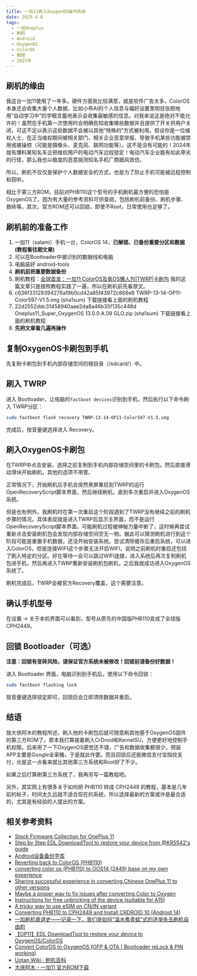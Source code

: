 ```yaml
---
title: 一加11刷入OxygenOS操作系统
date: 2025-4-8
tags:
  - 一加Oneplus
  - 刷机
  - Android
  - OxygenOS
  - ColorOS
  - 教程
  - 2025年
---
```


## 刷机的缘由

我这台一加11使用了一年多。硬件方面我比较满意，就是软件广告太多，ColorOS本身还会收集大量个人数据，比如小布AI的个人信息与偏好设置里明目张胆地用“自动学习中”的字眼含蓄地表示会收集最敏感的信息。对我来说这是绝对不能允许的！虽然在手机第一次使用时会明确告知收集哪些数据并且提供了开关供用户关闭，可这不足以表示这些数据不会被以其他“特殊的”方式被利用。假设你是一位维权人士，在正当维权期间被相关部门、相关企业恶意举报，导致手机某些功能被禁用或被操控（可能是摄像头、麦克风、联网功能等）。这不是没有可能的！2024年就有爆料某知名车企把维权用户的电动汽车远程锁定！电动汽车企业能有如此卑劣的行径，那么我也以极度的恶意揣测知名手机厂商跟风效仿。

所以，刷机不仅仅是保护个人数据安全的方式，也是为了防止手机可能被远程控制和窃听。

相比于第三方ROM，目前对PHB110这个型号的手机刷机最方便的恐怕是OxygenOS了。因为有大量的参考资料可供查阅，包括刷机前备份、刷机步骤、救砖等。其次，官方ROM还可以回锁，即使不Root，日常使用也足够了。

## 刷机前的准备工作

1. 一加11（salami）手机一台，ColorOS 14，**已解锁、已备份重要分区和数据(教程看往期文章)**
2. 可以在Bootloader中被识别的数据线和电脑
3. 电脑装好 android-tools
4. **刷机前把重要数据备份**
5. 刷机教程：[全球首发：一加11 ColorOS及氧OS懒人包|TWRP|卡刷包](https://www.daxiaamu.com/8481/) 我的这篇文章只是按照教程实践了一遍，所以在刷机前先看原文。
6. c636f33129394276a19b0cd42a85f43972c868e8 TWRP-13-14-OP11-Color597-V1.5.img (sha1sum) 下载链接看上面的刷机教程
7. 22d2552ddc31458940aae2da8a46b35f135c448d Oneplus11_Super_OxygenOS 13.0.0 A.09 GLO.zip (sha1sum) 下载链接看上面的刷机教程
8. **先把文章看几遍再操作**

## 复制OxygenOS卡刷包到手机

先复制卡刷包到手机内部存储空间的根目录（/sdcard/）中。

## 刷入 TWRP

进入 Bootloader，让电脑的`fastboot devices`识别到手机，然后执行以下命令刷入 TWRP分区：

```bash
sudo fastboot flash recovery TWRP-13-14-OP11-Color597-V1.5.img
```

完成后，按音量键选择进入 Recovery。

## 刷入OxygenOS卡刷包

在TWRP中点击安装，选择之前复制到手机内部存储空间里的卡刷包。然后直接滑动滑块开始刷机，其他的选项不用管。

正常情况下，开始刷机后手机会突然黑屏重启到TWRP的运行OpenRecoveryScript脚本界面，然后继续刷机，直到多次重启并进入OxygenOS系统。

但是也有例外。我刷机时在第一次重启这个阶段遇到了TWRP没有继续之前的刷机步骤的情况。具体表现就是进入TWRP后显示主界面，而不是运行OpenRecoveryScript脚本界面。可能刷机过程被神秘力量中断了，这时候再尝试重新点击安装刷机包会发现内部存储空间空无一物。据此可以猜测刷机进行到这个阶段可能是重置手机数据，还没开始安装系统。尝试清除缓存后重启系统，可以进入ColorOS，但是连接WIFI这个步骤无法开启WIFI，说明之前刷机时重启还包括了刷入特定的分区。好在等待一会可以跳过WIFI连接，进入系统后再次复制刷机包进手机，然后再进入TWRP重新安装刷机包刷机，之后我就成功进入OxygenOS 系统了。

刷机完成后，TWRP会被官方Recovery覆盖，这个需要注意。

## 确认手机型号

在设置 -> 关于本机界面可以看到，型号从原先的中国版PHB110变成了全球版CPH2449。

## 回锁 Bootloader（可选）

**注意：回锁有变砖风险，请保证官方系统未被修改！回锁前请备份好数据！**

进入 Bootloader 界面，电脑识别到手机后，使用以下命令回锁：

```bash
sudo fastboot flashing lock
```

按音量键选择锁定即可，回锁后会立即清除数据并重启。

## 结语

按大侠阿木的教程所述，刷入他的卡刷包后就可随意刷其他基于OxygenOS固件的第三方ROM了。原本我打算接着刷入CrDroid和KernelSU，方便更好地控制手机权限。后来用了一下OxygenOS感觉还不错，广告和数据收集都很少，预装APP主要是Google全家桶，于是就此作罢。而且回锁后还能微信支付宝指纹支付，光是这一点看来就比其他第三方系统和Root好了不少。

如果之后打算刷第三方系统了，我再另写一篇教程吧。

另外，其实网上有很多关于如何把 PHB110 转成 CPH2449 的教程，基本是几年前的帖子，时间太久远就不适合现在的系统，所以选择最新的方案或许是最合适的，尤其是有经验的人提出的方案。

## 相关参考资料

- [Stock Firmware Collection for OnePlus 11](https://xdaforums.com/t/stock-firmware-collection-for-oneplus-11.4543685/)
- [Step by Step EDL DownloadTool to restore your device from @KR5542's guide](https://xdaforums.com/t/step-by-step-edl-downloadtool-to-restore-your-device-from-kr5542s-guide.4709555/)
- [Android设备备份字库](https://mrwei95.github.io/2024/08/16/Backup-Flash-Memory/)
- [Reverting back to ColorOS (PHB110)](https://xdaforums.com/t/reverting-back-to-coloros-phb110.4589027/)
- [converting color os (PHB110) to OOS14 (2449) base on my own experience](https://xdaforums.com/t/converting-color-os-phb110-to-oos14-2449-base-on-my-own-experience.4674069/)
- [Sharing successful experience in converting Chinese OnePlus 11 to other versions](https://xdaforums.com/t/sharing-successful-experience-in-converting-chinese-oneplus-11-to-other-versions.4720211/)
- [Maybe a proper way to fix issues after converting Color to Oxygen](https://xdaforums.com/t/maybe-a-proper-way-to-fix-issues-after-converting-color-to-oxygen.4583321/)
- [Instructions for free unbricking of the device (suitable for A15)](https://xdaforums.com/t/instructions-for-free-unbricking-of-the-device-suitable-for-a15.4715178/)
- [A tricky way to use eSIM on CN/IN variant](https://xdaforums.com/t/a-tricky-way-to-use-esim-on-cn-in-variant.4609543/)
- [Converting PHB110 to CPH2449 and Install CRDROID 10 (Android 14)](https://xdaforums.com/t/converting-phb110-to-cph2449-and-install-crdroid-10-android-14.4710853/)
- [一加刷机衰退史——记录一下，我们是如何“温水煮青蛙”式的逐渐失去刷机自由的](https://www.daxiaamu.com/7625/)
- [【OP11】EDL DownloadTool to restore your device to OxygenOS/ColorOS](https://xdaforums.com/t/op11-edl-downloadtool-to-restore-your-device-to-oxygenos-coloros.4607995/)
- [Convert ColorOS to OxygenOS (OFP & OTA | Bootloader reLock & PIN working)](https://xdaforums.com/t/convert-coloros-to-oxygenos-ofp-ota-bootloader-relock-pin-working.4546967/)
- [Uotan Wiki · 刷机百科](https://wiki.uotan.cn/index.php?title=%E9%A6%96%E9%A1%B5)
- [大侠阿木 - 一加11 官方ROM下载](https://yun.daxiaamu.com/OnePlus_Roms/%E4%B8%80%E5%8A%A0OnePlus%2011/)
